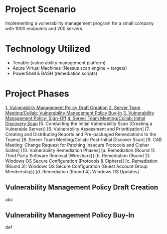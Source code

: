 # Project Scenario
Implementing a vulnerability management program for a small company with 1000 endpoints and 200 servers.

# Technology Utilized
- Tenable (vulnerability management platform)
- Azure Virtual Machines (Nessus scan engine + targets)
- PowerShell & BASH (remediation scripts)

# Project Phases
[1. Vulnerability Management Policy Draft Creation](#vulnerability-management-policy-draft-creation)
[2. Server Team Meeting/Collab: Vulnerability Management Policy Buy-In](#vm-policy-buy-in)
[3. Vulnerability Management Policy: Sign-Off](#vm-policy-sign-off)
[4. Server Team Meeting/Collab: Initial Discovery Scan](#initial-discovery-scan)
[5. Conducting the Initial Vulnerability Scan (Creating a Vulnerable Server)]
[6. Vulnerability Assessment and Prioritization]
[7. Creating and Distributing Reports and Pre-packaged Remediations to the Teams]
[8. Server Team Meeting/Collab: Post-Initial Discover Scan]
[9. CAB Meeting: Change Request for Patching Insecure Protocols and Cipher Suites]
[10. Vulnerability Remediation Phases]
[a. Remediation (Round 1): Third Party Software Removal (Wireshark)]
[b. Remediation (Round 2): Windows OS Secure Configuration (Protocols & Ciphers)]
[c. Remediation (Round 3): Windows OS Secure Configuration (Guest Account Group Membership)]
[d. Remediation (Round 4): Windows OS Updates]

## Vulnerability Management Policy Draft Creation
abc

## Vulnerability Management Policy Buy-In
def
